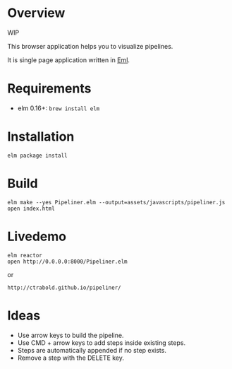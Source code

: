 # Overview

WIP

This browser application helps you to visualize pipelines.

It is single page application written in [Eml](http://elm-lang.org).


# Requirements

- elm 0.16+: `brew install elm`


# Installation

    elm package install


# Build

    elm make --yes Pipeliner.elm --output=assets/javascripts/pipeliner.js
    open index.html


# Livedemo

    elm reactor
    open http://0.0.0.0:8000/Pipeliner.elm

or

    http://ctrabold.github.io/pipeliner/

# Ideas

- Use arrow keys to build the pipeline.
- Use CMD + arrow keys to add steps inside existing steps.
- Steps are automatically appended if no step exists.
- Remove a step with the DELETE key.
